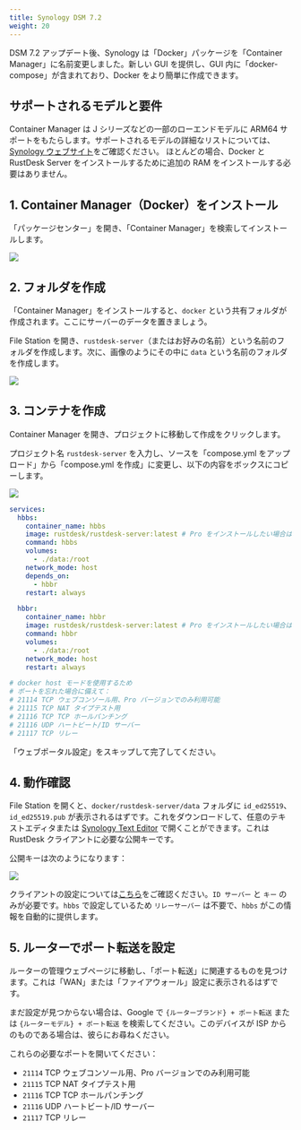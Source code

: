 ```yaml
---
title: Synology DSM 7.2
weight: 20
---
```

<!-- For translators: When translating elements like "buttons", don't just translate, please refer actual naming in their interface. -->
DSM 7.2 アップデート後、Synology は「Docker」パッケージを「Container Manager」に名前変更しました。新しい GUI を提供し、GUI 内に「docker-compose」が含まれており、Docker をより簡単に作成できます。

## サポートされるモデルと要件

Container Manager は J シリーズなどの一部のローエンドモデルに ARM64 サポートをもたらします。サポートされるモデルの詳細なリストについては、[Synology ウェブサイト](https://www.synology.com/en-us/dsm/packages/ContainerManager)をご確認ください。
ほとんどの場合、Docker と RustDesk Server をインストールするために追加の RAM をインストールする必要はありません。

## 1. Container Manager（Docker）をインストール

「パッケージセンター」を開き、「Container Manager」を検索してインストールします。

![](/docs/en/self-host/rustdesk-server-oss/synology/dsm-7/images/dsm7_install_container_manager_though_package_center.png)

## 2. フォルダを作成

「Container Manager」をインストールすると、`docker` という共有フォルダが作成されます。ここにサーバーのデータを置きましょう。

File Station を開き、`rustdesk-server`（またはお好みの名前）という名前のフォルダを作成します。次に、画像のようにその中に `data` という名前のフォルダを作成します。

![](/docs/en/self-host/rustdesk-server-oss/synology/dsm-7/images/dsm7_create_required_folders.png)

## 3. コンテナを作成

Container Manager を開き、プロジェクトに移動して作成をクリックします。

プロジェクト名 `rustdesk-server` を入力し、ソースを「compose.yml をアップロード」から「compose.yml を作成」に変更し、以下の内容をボックスにコピーします。

![](/docs/en/self-host/rustdesk-server-oss/synology/dsm-7/images/dsm7_creating_project_init.png?v2)

```yaml
services:
  hbbs:
    container_name: hbbs
    image: rustdesk/rustdesk-server:latest # Pro をインストールしたい場合は、これを rustdesk/rustdesk-server-pro:latest に変更してください。
    command: hbbs
    volumes:
      - ./data:/root
    network_mode: host
    depends_on:
      - hbbr
    restart: always

  hbbr:
    container_name: hbbr
    image: rustdesk/rustdesk-server:latest # Pro をインストールしたい場合は、これを rustdesk/rustdesk-server-pro:latest に変更してください。
    command: hbbr
    volumes:
      - ./data:/root
    network_mode: host
    restart: always

# docker host モードを使用するため
# ポートを忘れた場合に備えて：
# 21114 TCP ウェブコンソール用、Pro バージョンでのみ利用可能
# 21115 TCP NAT タイプテスト用
# 21116 TCP TCP ホールパンチング
# 21116 UDP ハートビート/ID サーバー
# 21117 TCP リレー
```

「ウェブポータル設定」をスキップして完了してください。

## 4. 動作確認

File Station を開くと、`docker/rustdesk-server/data` フォルダに `id_ed25519`、`id_ed25519.pub` が表示されるはずです。これをダウンロードして、任意のテキストエディタまたは [Synology Text Editor](https://www.synology.com/en-us/dsm/packages/TextEditor) で開くことができます。これは RustDesk クライアントに必要な公開キーです。

公開キーは次のようになります：

![](/docs/en/self-host/rustdesk-server-oss/synology/dsm-7/images/dsm7_viewing_public_key_though_syno_text_editor.png)

クライアントの設定については[こちら](/docs/en/client)をご確認ください。`ID サーバー` と `キー` のみが必要です。`hbbs` で設定しているため `リレーサーバー` は不要で、`hbbs` がこの情報を自動的に提供します。

## 5. ルーターでポート転送を設定

ルーターの管理ウェブページに移動し、「ポート転送」に関連するものを見つけます。これは「WAN」または「ファイアウォール」設定に表示されるはずです。

まだ設定が見つからない場合は、Google で `{ルーターブランド} + ポート転送` または `{ルーターモデル} + ポート転送` を検索してください。このデバイスが ISP からのものである場合は、彼らにお尋ねください。

これらの必要なポートを開いてください：
  * `21114` TCP ウェブコンソール用、Pro バージョンでのみ利用可能
  * `21115` TCP NAT タイプテスト用
  * `21116` TCP TCP ホールパンチング
  * `21116` UDP ハートビート/ID サーバー
  * `21117` TCP リレー